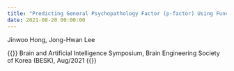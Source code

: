 ```yaml
---
title: "Predicting General Psychopathology Factor (p-factor) Using Functional Connectivity via Scanner-Generalization Neural Networks"
date: 2021-08-20 00:00:00
---
```


Jinwoo Hong, Jong-Hwan Lee

{{<format bright-green>}}
Brain and Artificial Intelligence Symposium, Brain Engineering Society of Korea (BESK), Aug/2021
{{</format>}}
